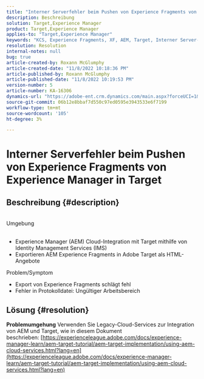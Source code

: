 ```yaml
---
title: "Interner Serverfehler beim Pushen von Experience Fragments von Experience Manager zu Target"
description: Beschreibung
solution: Target,Experience Manager
product: Target,Experience Manager
applies-to: "Target,Experience Manager"
keywords: "KCS, Experience Fragments, XF, AEM, Target, Interner Server-Fehler"
resolution: Resolution
internal-notes: null
bug: true
article-created-by: Roxann McGlumphy
article-created-date: "11/8/2022 10:18:36 PM"
article-published-by: Roxann McGlumphy
article-published-date: "11/8/2022 10:19:53 PM"
version-number: 5
article-number: KA-16306
dynamics-url: "https://adobe-ent.crm.dynamics.com/main.aspx?forceUCI=1&pagetype=entityrecord&etn=knowledgearticle&id=ab630748-b35f-ed11-9561-6045bd006704"
source-git-commit: 06b12e8bbaf7d550c97ed0595e3943533e6f7199
workflow-type: tm+mt
source-wordcount: '105'
ht-degree: 3%

---
```


# Interner Serverfehler beim Pushen von Experience Fragments von Experience Manager in Target

## Beschreibung {#description}

<br>Umgebung<br><br>
- Experience Manager (AEM) Cloud-Integration mit Target mithilfe von Identity Management Services (IMS)
- Exportieren AEM Experience Fragments in Adobe Target als HTML-Angebote

Problem/Symptom
- Export von Experience Fragments schlägt fehl
- Fehler in Protokolldatei: Ungültiger Arbeitsbereich



## Lösung {#resolution}

<b>Problemumgehung</b>
Verwenden Sie Legacy-Cloud-Services zur Integration von AEM und Target, wie in diesem Dokument beschrieben: [https://experienceleague.adobe.com/docs/experience-manager-learn/aem-target-tutorial/aem-target-implementation/using-aem-cloud-services.html?lang=en](https://experienceleague.adobe.com/docs/experience-manager-learn/aem-target-tutorial/aem-target-implementation/using-aem-cloud-services.html?lang=en)


